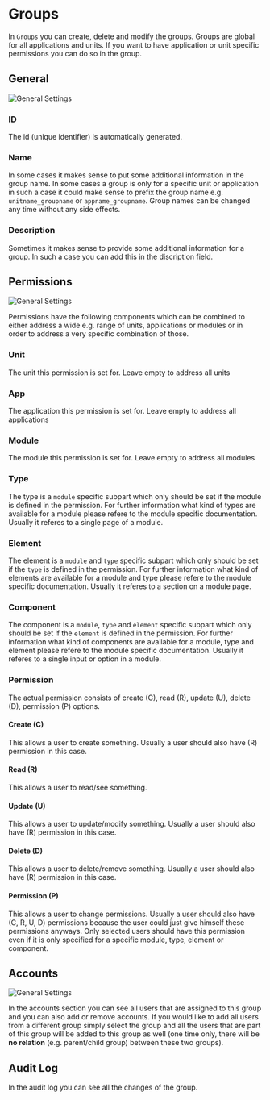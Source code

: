 # Groups

In `Groups` you can create, delete and modify the groups. Groups are global for all applications and units. If you want to have application or unit specific permissions you can do so in the group.

## General

![General Settings]({/base}{/rootPath}/Modules/Admin/Docs/Help/img/groups/groups_general.png)

### ID

The id (unique identifier) is automatically generated.

### Name

In some cases it makes sense to put some additional information in the group name. In some cases a group is only for a specific unit or application in such a case it could make sense to prefix the group name e.g. `unitname_groupname` or `appname_groupname`. Group names can be changed any time without any side effects. 

### Description

Sometimes it makes sense to provide some additional information for a group. In such a case you can add this in the discription field.

## Permissions

![General Settings]({/base}{/rootPath}/Modules/Admin/Docs/Help/img/groups/groups_permissions.png)

Permissions have the following components which can be combined to either address a wide e.g. range of units, applications or modules or in order to address a very specific combination of those.

### Unit

The unit this permission is set for. Leave empty to address all units

### App

The application this permission is set for. Leave empty to address all applications

### Module

The module this permission is set for. Leave empty to address all modules

### Type

The type is a `module` specific subpart which only should be set if the module is defined in the permission. For further information what kind of types are available for a module please refere to the module specific documentation. Usually it referes to a single page of a module.

### Element

The element is a `module` and `type` specific subpart which only should be set if the `type` is defined in the permission. For further information what kind of elements are available for a module and type please refere to the module specific documentation. Usually it referes to a section on a module page.

### Component

The component is a `module`, `type` and `element` specific subpart which only should be set if the `element` is defined in the permission. For further information what kind of components are available for a module, type and element please refere to the module specific documentation. Usually it referes to a single input or option in a module.

### Permission

The actual permission consists of create (C), read (R), update (U), delete (D), permission (P) options. 

#### Create (C)

This allows a user to create something. Usually a user should also have (R) permission in this case.

#### Read (R)

This allows a user to read/see something.

#### Update (U)

This allows a user to update/modify something. Usually a user should also have (R) permission in this case.

#### Delete (D)

This allows a user to delete/remove something. Usually a user should also have (R) permission in this case.

#### Permission (P)

This allows a user to change permissions. Usually a user should also have (C, R, U, D) permissions because the user could just give himself these permissions anyways. Only selected users should have this permission even if it is only specified for a specific module, type, element or component.

## Accounts

![General Settings]({/base}{/rootPath}/Modules/Admin/Docs/Help/img/groups/groups_accounts.png)

In the accounts section you can see all users that are assigned to this group and you can also add or remove accounts. If you would like to add all users from a different group simply select the group and all the users that are part of this group will be added to this group as well (one time only, there will be **no relation** (e.g. parent/child group) between these two groups).

## Audit Log

In the audit log you can see all the changes of the group.